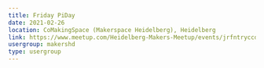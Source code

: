 ```yaml
---
title: Friday PiDay
date: 2021-02-26
location: CoMakingSpace (Makerspace Heidelberg), Heidelberg
link: https://www.meetup.com/Heidelberg-Makers-Meetup/events/jrfntryccdbjc/
usergroup: makershd
type: usergroup
---
```

